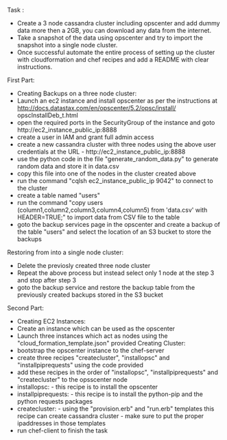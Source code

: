 Task :
 - Create a 3 node cassandra cluster including opscenter and add dummy data more then a 2GB, you can download any data from the internet.
 - Take a snapshot of the data using opscenter and try to import the snapshot into a single node cluster.
 - Once successful automate the entire process of setting up the cluster with cloudformation and chef recipes and add a README with clear instructions.

First Part:
- Creating Backups on a three node cluster:
 -  Launch an ec2 instance and install opscenter as per the instructions at http://docs.datastax.com/en/opscenter/5.2/opsc/install/   opscInstallDeb_t.html
 -  open the required ports in the SecurityGroup of the instance and goto http://ec2_instance_public_ip:8888
 -  create a user in IAM and grant full admin access
 -  create a new cassandra cluster with three nodes using the above user credentials at the URL - http://ec2_instance_public_ip:8888
 -  use the python code in the file "generate_random_data.py" to generate random data and store it in data.csv
 -  copy this file into one of the nodes in the cluster created above
 -  run the command "cqlsh ec2_instance_public_ip 9042" to connect to the cluster
 -  create a table named "users"
 -  run the command "copy users (column1,column2,column3,column4,column5) from 'data.csv' with HEADER=TRUE;" to import data from CSV  file to the table
 -  goto the backup services page in the opscenter and create a backup of the table "users" and select the location of an S3 bucket to store the backups

Restoring from into a single node cluster:
 -  Delete the previosly created three node cluster
 -  Repeat the above process but instead select only 1 node at the step 3 and stop after step 3
 -  goto the backup service and restore the backup table from the previously created backups stored in the S3 bucket

Second Part:
 - Creating EC2 Instances:
  -  Create an instance which can be used as the opscenter
  -  Launch three instances which act as nodes using the "cloud_formation_template.json" provided
	Creating Cluster:
  -  bootstrap the opscenter instance to the chef-server
  -  create three recipes "createcluster", "installopsc" and "installpiprequests" using the code provided
  -  add these recipes in the order of "installopsc", "installpiprequests" and "createcluster" to the opsscenter node
   -   installopsc:
      - 	 this recipe is to install the opscenter
   -   installpiprequests:
      - 	 this recipe is to install the python-pip and the python requests packages
   -   createcluster:
      - 	 using the "provision.erb" and "run.erb" templates this recipe can create cassandra cluster
      - 	 make sure to put the proper ipaddresses in those templates
 -  run chef-client to finish the task
